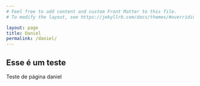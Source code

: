 ```yaml
---
# Feel free to add content and custom Front Matter to this file.
# To modify the layout, see https://jekyllrb.com/docs/themes/#overriding-theme-defaults

layout: page
title: Daniel
permalink: /daniel/
---
```



## Esse é um teste
Teste de página daniel